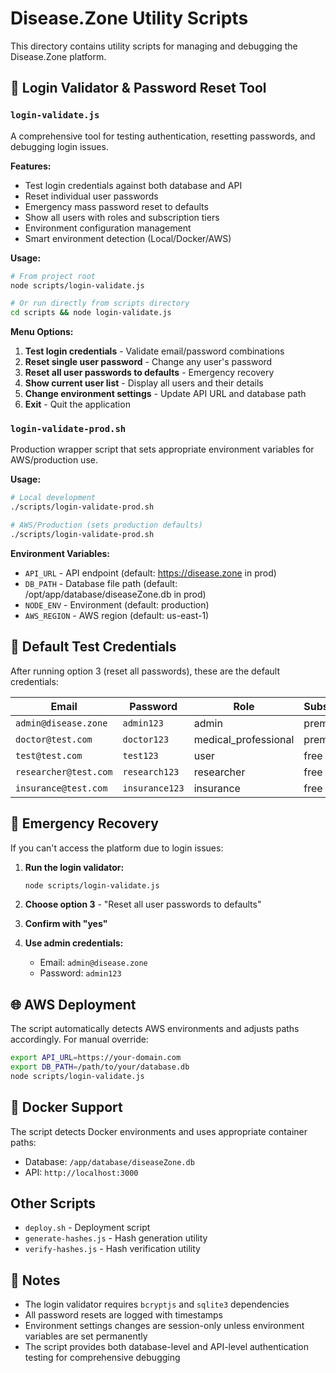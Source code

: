 # Disease.Zone Utility Scripts

This directory contains utility scripts for managing and debugging the Disease.Zone platform.

## 🔐 Login Validator & Password Reset Tool

### `login-validate.js`

A comprehensive tool for testing authentication, resetting passwords, and debugging login issues.

**Features:**
- Test login credentials against both database and API
- Reset individual user passwords
- Emergency mass password reset to defaults
- Show all users with roles and subscription tiers
- Environment configuration management
- Smart environment detection (Local/Docker/AWS)

**Usage:**

```bash
# From project root
node scripts/login-validate.js

# Or run directly from scripts directory
cd scripts && node login-validate.js
```

**Menu Options:**
1. **Test login credentials** - Validate email/password combinations
2. **Reset single user password** - Change any user's password
3. **Reset all user passwords to defaults** - Emergency recovery
4. **Show current user list** - Display all users and their details
5. **Change environment settings** - Update API URL and database path
6. **Exit** - Quit the application

### `login-validate-prod.sh`

Production wrapper script that sets appropriate environment variables for AWS/production use.

**Usage:**

```bash
# Local development
./scripts/login-validate-prod.sh

# AWS/Production (sets production defaults)
./scripts/login-validate-prod.sh
```

**Environment Variables:**
- `API_URL` - API endpoint (default: https://disease.zone in prod)
- `DB_PATH` - Database file path (default: /opt/app/database/diseaseZone.db in prod)
- `NODE_ENV` - Environment (default: production)
- `AWS_REGION` - AWS region (default: us-east-1)

## 🔧 Default Test Credentials

After running option 3 (reset all passwords), these are the default credentials:

| Email | Password | Role | Subscription |
|-------|----------|------|-------------|
| `admin@disease.zone` | `admin123` | admin | premium |
| `doctor@test.com` | `doctor123` | medical_professional | premium |
| `test@test.com` | `test123` | user | free |
| `researcher@test.com` | `research123` | researcher | free |
| `insurance@test.com` | `insurance123` | insurance | free |

## 🚨 Emergency Recovery

If you can't access the platform due to login issues:

1. **Run the login validator:**
   ```bash
   node scripts/login-validate.js
   ```

2. **Choose option 3** - "Reset all user passwords to defaults"

3. **Confirm with "yes"**

4. **Use admin credentials:**
   - Email: `admin@disease.zone`
   - Password: `admin123`

## 🌐 AWS Deployment

The script automatically detects AWS environments and adjusts paths accordingly. For manual override:

```bash
export API_URL=https://your-domain.com
export DB_PATH=/path/to/your/database.db
node scripts/login-validate.js
```

## 🐳 Docker Support

The script detects Docker environments and uses appropriate container paths:
- Database: `/app/database/diseaseZone.db`
- API: `http://localhost:3000`

## Other Scripts

- `deploy.sh` - Deployment script
- `generate-hashes.js` - Hash generation utility
- `verify-hashes.js` - Hash verification utility

## 📝 Notes

- The login validator requires `bcryptjs` and `sqlite3` dependencies
- All password resets are logged with timestamps
- Environment settings changes are session-only unless environment variables are set permanently
- The script provides both database-level and API-level authentication testing for comprehensive debugging